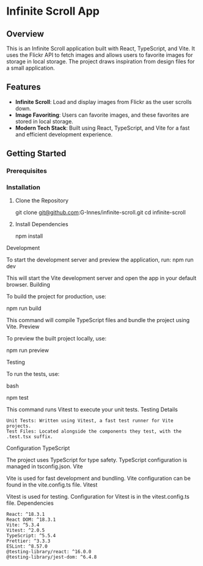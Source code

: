 # Infinite Scroll App

## Overview

This is an Infinite Scroll application built with React, TypeScript, and Vite. It uses the Flickr API to fetch images and allows users to favorite images for storage in local storage. The project draws inspiration from design files for a small application.

## Features

- **Infinite Scroll**: Load and display images from Flickr as the user scrolls down.
- **Image Favoriting**: Users can favorite images, and these favorites are stored in local storage.
- **Modern Tech Stack**: Built using React, TypeScript, and Vite for a fast and efficient development experience.

## Getting Started

### Prerequisites


### Installation

1. Clone the Repository

   git clone git@github.com:G-Innes/infinite-scroll.git
   cd infinite-scroll

2. Install Dependencies

   npm install

Development

To start the development server and preview the application, run:
npm run dev

This will start the Vite development server and open the app in your default browser.
Building

To build the project for production, use:

npm run build

This command will compile TypeScript files and bundle the project using Vite.
Preview

To preview the built project locally, use:

npm run preview

Testing

To run the tests, use:

bash

npm test

This command runs Vitest to execute your unit tests.
Testing Details

    Unit Tests: Written using Vitest, a fast test runner for Vite projects.
    Test Files: Located alongside the components they test, with the .test.tsx suffix.

Configuration
TypeScript

The project uses TypeScript for type safety. TypeScript configuration is managed in tsconfig.json.
Vite

Vite is used for fast development and bundling. Vite configuration can be found in the vite.config.ts file.
Vitest

Vitest is used for testing. Configuration for Vitest is in the vitest.config.ts file.
Dependencies

    React: ^18.3.1
    React DOM: ^18.3.1
    Vite: ^5.3.4
    Vitest: ^2.0.5
    TypeScript: ^5.5.4
    Prettier: ^3.3.3
    ESLint: ^8.57.0
    @testing-library/react: ^16.0.0
    @testing-library/jest-dom: ^6.4.8